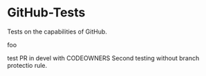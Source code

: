 # GitHub-Tests
Tests on the capabilities of GitHub.

foo

test PR in devel with CODEOWNERS
Second testing without branch protectio rule.
